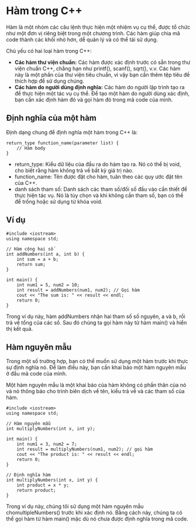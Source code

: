 # Hàm trong C++
Hàm là một nhóm các câu lệnh thực hiện một nhiệm vụ cụ thể, được tổ chức như một đơn vị riêng biệt trong một chương trình. Các hàm giúp chia mã code thành các khối nhỏ hơn, dễ quản lý và có thể tái sử dụng.

Chủ yếu có hai loại hàm trong C++:
- **Các hàm thư viện chuẩn:**  Các hàm được xác định trước có sẵn trong thư viện chuẩn C++, chẳng hạn như printf(), scanf(), sqrt(), v.v. Các hàm này là một phần của thư viện tiêu chuẩn, vì vậy bạn cần thêm tệp tiêu đề thích hợp để sử dụng chúng.
- **Các hàm do người dùng định nghĩa:**  Các hàm do người lập trình tạo ra để thực hiện một tác vụ cụ thể. Để tạo một hàm do người dùng xác định, bạn cần xác định hàm đó và gọi hàm đó trong mã code của mình.
## Định nghĩa của một hàm
Định dạng chung để định nghĩa một hàm trong C++ là:
~~~
return_type function_name(parameter list) {
    // Hàm body
}
~~~
- return_type: Kiểu dữ liệu của đầu ra do hàm tạo ra. Nó có thể bị void, cho biết rằng hàm không trả về bất kỳ giá trị nào.
- function_name: Tên được đặt cho hàm, tuân theo các quy ước đặt tên của C++.
- danh sách tham số: Danh sách các tham số/đối số đầu vào cần thiết để thực hiện tác vụ. Nó là tùy chọn và khi không cần tham số, bạn có thể để trống hoặc sử dụng từ khóa void.
## Ví dụ
~~~
#include <iostream>
using namespace std;

// Hàm cộng hai số
int addNumbers(int a, int b) {
    int sum = a + b;
    return sum;
}

int main() {
    int num1 = 5, num2 = 10;
    int result = addNumbers(num1, num2); // Gọi hàm
    cout << "The sum is: " << result << endl;
    return 0;
}
~~~
Trong ví dụ này, hàm addNumbers nhận hai tham số số nguyên, a và b, rồi trả về tổng của các số. Sau đó chúng ta gọi hàm này từ hàm main() và hiển thị kết quả.
## Hàm nguyên mẫu
Trong một số trường hợp, bạn có thể muốn sử dụng một hàm trước khi thực sự định nghĩa nó. Để làm điều này, bạn cần khai báo một hàm nguyên mẫu ở đầu mã code của mình.

Một hàm nguyên mẫu là một khai báo của hàm không có phần thân của nó và nó thông báo cho trình biên dịch về tên, kiểu trả về và các tham số của hàm.
~~~
#include <iostream>
using namespace std;

// Hàm nguyên mẫu
int multiplyNumbers(int x, int y);

int main() {
    int num1 = 3, num2 = 7;
    int result = multiplyNumbers(num1, num2); // gọi hàm
    cout << "The product is: " << result << endl;
    return 0;
}

// Định nghĩa hàm
int multiplyNumbers(int x, int y) {
    int product = x * y;
    return product;
}
~~~
Trong ví dụ này, chúng tôi sử dụng một hàm nguyên mẫu chomultipleNumbers() trước khi xác định nó. Bằng cách này, chúng ta có thể gọi hàm từ hàm main() mặc dù nó chưa được định nghĩa trong mã code.